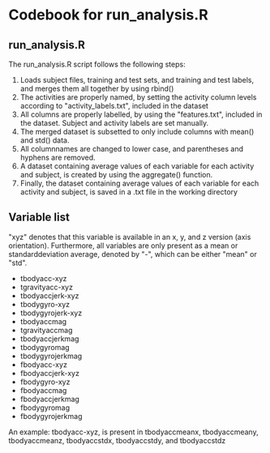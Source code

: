 Codebook for run_analysis.R
============================

## run_analysis.R
The run_analysis.R script follows the following steps:
1. Loads subject files, training and test sets, and training and test labels, and merges them all together by using rbind()
2. The activities are properly named, by setting the activity column levels according to "activity_labels.txt", included in the dataset
3. All columns are properly labelled, by using the "features.txt", included in the dataset. Subject and activity labels are set manually.
4. The merged dataset is subsetted to only include columns with mean() and std() data.
5. All columnnames are changed to lower case, and parentheses and hyphens are removed.
6. A dataset containing average values of each variable for each activity and subject, is created by using the aggregate() function.
7. Finally, the dataset containing average values of each variable for each activity and subject, is saved in a .txt file in the working directory

## Variable list
"xyz" denotes that this variable is available in an x, y, and z version (axis orientation).
Furthermore, all variables are only present as a mean or standarddeviation average, denoted by "-", which can be either "mean" or "std".

* tbodyacc-xyz
* tgravityacc-xyz
* tbodyaccjerk-xyz
* tbodygyro-xyz
* tbodygyrojerk-xyz
* tbodyaccmag
* tgravityaccmag
* tbodyaccjerkmag
* tbodygyromag
* tbodygyrojerkmag
* fbodyacc-xyz
* fbodyaccjerk-xyz
* fbodygyro-xyz
* fbodyaccmag
* fbodyaccjerkmag
* fbodygyromag
* fbodygyrojerkmag

An example: tbodyacc-xyz, is present in tbodyaccmeanx, tbodyaccmeany, tbodyaccmeanz, tbodyaccstdx, tbodyaccstdy, and tbodyaccstdz
